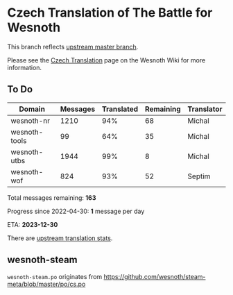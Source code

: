 # Czech Translation of The Battle for Wesnoth

This branch reflects [upstream master branch](https://github.com/wesnoth/wesnoth/tree/master).

Please see the [Czech Translation](https://wiki.wesnoth.org/CzechTranslation) page on the Wesnoth Wiki for more information.

## To Do

Domain | Messages | Translated | Remaining | Translator
------ | -------- | ---------- | --------- | ----------
wesnoth-nr | 1210 | 94% | 68 | Michal
wesnoth-tools | 99 | 64% | 35 | Michal
wesnoth-utbs | 1944 | 99% | 8 | Michal
wesnoth-wof | 824 | 93% | 52 | Septim

Total messages remaining: **163**

Progress since 2022-04-30: **1** message per day

ETA: **2023-12-30**

There are [upstream translation stats](https://www.wesnoth.org/gettext/?view=langs&version=master&lang=cs).

## wesnoth-steam
`wesnoth-steam.po` originates from https://github.com/wesnoth/steam-meta/blob/master/po/cs.po

